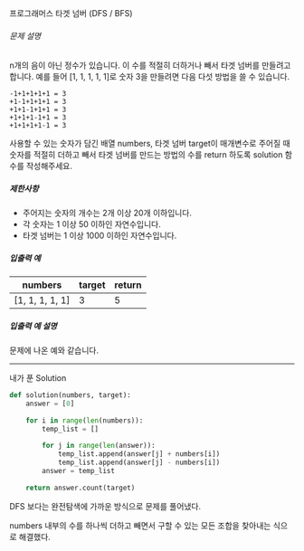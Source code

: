 프로그래머스 타겟 넘버 (DFS / BFS)

###### 문제 설명

n개의 음이 아닌 정수가 있습니다. 이 수를 적절히 더하거나 빼서 타겟 넘버를 만들려고 합니다. 예를 들어 [1, 1, 1, 1, 1]로 숫자 3을 만들려면 다음 다섯 방법을 쓸 수 있습니다.

```
-1+1+1+1+1 = 3
+1-1+1+1+1 = 3
+1+1-1+1+1 = 3
+1+1+1-1+1 = 3
+1+1+1+1-1 = 3
```

사용할 수 있는 숫자가 담긴 배열 numbers, 타겟 넘버 target이 매개변수로 주어질 때 숫자를 적절히 더하고 빼서 타겟 넘버를 만드는 방법의 수를 return 하도록 solution 함수를 작성해주세요.

##### 제한사항

- 주어지는 숫자의 개수는 2개 이상 20개 이하입니다.
- 각 숫자는 1 이상 50 이하인 자연수입니다.
- 타겟 넘버는 1 이상 1000 이하인 자연수입니다.

##### 입출력 예

| numbers         | target | return |
| --------------- | ------ | ------ |
| [1, 1, 1, 1, 1] | 3      | 5      |

##### 입출력 예 설명

문제에 나온 예와 같습니다.

---

내가 푼 Solution

```python
def solution(numbers, target):
    answer = [0]
    
    for i in range(len(numbers)):
        temp_list = []
        
        for j in range(len(answer)):
            temp_list.append(answer[j] + numbers[i])
            temp_list.append(answer[j] - numbers[i])
        answer = temp_list
    
    return answer.count(target)
```

DFS 보다는 완전탐색에 가까운 방식으로 문제를 풀어냈다.

numbers 내부의 수를 하나씩 더하고 빼면서 구할 수 있는 모든 조합을 찾아내는 식으로 해결했다.